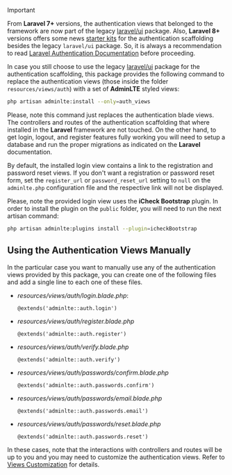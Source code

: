 > [!Important]
> From **Laravel 7+** versions, the authentication views that belonged to the framework are now part of the legacy [laravel/ui](https://github.com/laravel/ui) package. Also, **Laravel 8+** versions offers some news [starter kits](https://laravel.com/docs/starter-kits) for the authentication scaffolding besides the legacy `laravel/ui` package. So, it is always a recommendation to read [Laravel Authentication Documentation](https://laravel.com/docs/authentication) before proceeding.

In case you still choose to use the legacy [laravel/ui](https://github.com/laravel/ui) package for the authentication scaffolding, this package provides the following command to replace the authentication views (those inside the folder `resources/views/auth`) with a set of **AdminLTE** styled views:

```sh
php artisan adminlte:install --only=auth_views
```

Please, note this command just replaces the authentication blade views. The controllers and routes of the authentication scaffolding that where installed in the **Laravel** framework are not touched. On the other hand, to get login, logout, and register features fully working you will need to setup a database and run the proper migrations as indicated on the **Laravel** documentation.

By default, the installed login view contains a link to the registration and password reset views. If you don't want a registration or password reset form, set the `register_url` or `password_reset_url` setting to `null` on the `adminlte.php` configuration file and the respective link will not be displayed.

Please, note the provided login view uses the **iCheck Bootstrap** plugin. In order to install the plugin on the `public` folder, you will need to run the next artisan command:

```sh
php artisan adminlte:plugins install --plugin=icheckBootstrap
```

## Using the Authentication Views Manually

In the particular case you want to manually use any of the authentication views provided by this package, you can create one of the following files and add a single line to each one of these files.

- _resources/views/auth/login.blade.php_:
  ```blade
  @extends('adminlte::auth.login')
  ```
- _resources/views/auth/register.blade.php_
  ```blade  
  @extends('adminlte::auth.register')
  ```
- _resources/views/auth/verify.blade.php_
  ```blade
  @extends('adminlte::auth.verify')
  ```
- _resources/views/auth/passwords/confirm.blade.php_
  ```blade
  @extends('adminlte::auth.passwords.confirm')
  ```
- _resources/views/auth/passwords/email.blade.php_
  ```blade
  @extends('adminlte::auth.passwords.email')
  ```
- _resources/views/auth/passwords/reset.blade.php_
  ```blade
  @extends('adminlte::auth.passwords.reset')
  ```

In these cases, note that the interactions with controllers and routes will be up to you and you may need to customize the authentication views. Refer to [Views Customization](/sections/configuration/views_customization) for details.
